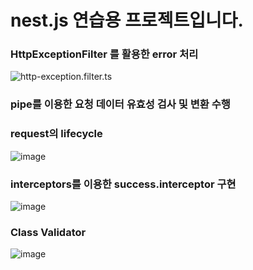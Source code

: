 # nest.js 연습용 프로젝트입니다.

### HttpExceptionFilter 를 활용한 error 처리
![http-exception.filter.ts](https://user-images.githubusercontent.com/46738141/149394900-3f80dd03-4b12-40cb-bd68-7a56fb0d5c8b.png)

### pipe를 이용한 요청 데이터 유효성 검사 및 변환 수행

### request의 lifecycle
![image](https://user-images.githubusercontent.com/46738141/149090415-b7ddcef3-1175-4de3-ad0a-c3f94cc6a863.png)

### interceptors를 이용한 success.interceptor 구현
![image](https://user-images.githubusercontent.com/46738141/149394499-ffe348ae-101d-4e3d-a2df-7da466f71eab.png)


### Class Validator
![image](https://user-images.githubusercontent.com/46738141/149394359-6edbf1c1-1b8e-403f-be6d-02fe77b82a68.png)



